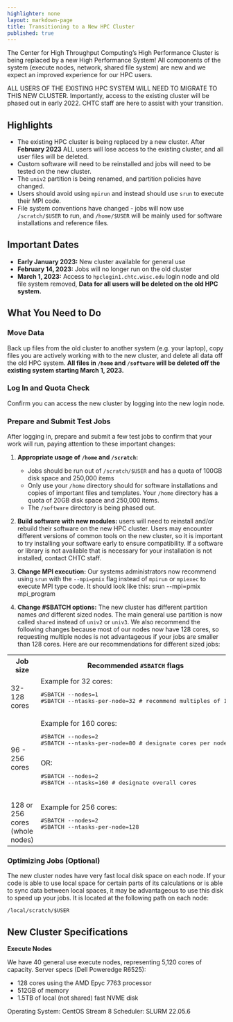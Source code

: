 ```yaml
---
highlighter: none
layout: markdown-page
title: Transitioning to a New HPC Cluster
published: true
---
```


The Center for High Throughput Computing’s High Performance Cluster is being 
replaced by a new High Performance System! All components of the system (execute 
nodes, network, shared file system) are new and we expect an improved experience for our HPC users.

ALL USERS OF THE EXISTING HPC SYSTEM WILL NEED TO MIGRATE TO THIS NEW CLUSTER. 
Importantly, access to the existing cluster will be phased out in early 2022. 
CHTC staff are here to assist with your transition.

## Highlights

* The existing HPC cluster is being replaced by a new cluster. After **February 2023** 
ALL users will lose access to the existing cluster, and all user files will be 
deleted. 
* Custom software will need to be reinstalled and jobs will need to be tested on 
the new cluster. 
* The `univ2` partition is being renamed, and partition policies have changed. 
* Users should avoid using `mpirun` and instead should use `srun` to execute their 
MPI code.  
* File system conventions have changed - jobs will now use `/scratch/$USER` to run, 
and `/home/$USER` will be mainly used for software installations and reference 
files. 

## Important Dates

* **Early January 2023:** New cluster available for general use
* **February 14, 2023:** Jobs will no longer run on the old cluster
* **March 1, 2023:** Access to `hpclogin1.chtc.wisc.edu` login node and old file 
system removed, **Data for all users will be deleted on the old HPC system.**

## What You Need to Do

### Move Data

Back up files from the old cluster to another system (e.g. your laptop), copy 
files you are actively working with to the new cluster, and delete all data off 
the old HPC system. **All files in `/home` and `/software` will be deleted off the 
existing system starting March 1, 2023.**

### Log In and Quota Check

Confirm you can access the new cluster by logging into the new login node. 

### Prepare and Submit Test Jobs

After logging in, prepare and submit a few test jobs to confirm that your work 
will run, paying attention to these important changes: 

1. **Appropriate usage of `/home` and `/scratch`:** 
    - Jobs should be run out of `/scratch/$USER` and has a quota of  100GB disk space and 250,000 items
    - Only use your `/home` directory should for software installations and copies of important files and templates.
      Your `/home` directory has a quota of 20GB disk space and 250,000 items.
    - The `/software` directory is being phased out. 

1. **Build software with new modules:** users will need to reinstall and/or rebuild 
their software on the new HPC cluster. Users may encounter different versions of 
common tools on the new cluster, so it is important to try installing your 
software early to ensure compatibility. If a software or library is not available 
that is necessary for your installation is not installed, contact CHTC staff.  

1. **Change MPI execution:** Our systems administrators now recommend using `srun` 
with the `--mpi=pmix` flag instead of `mpirun` or `mpiexec` to execute MPI type code. It
should look like this:
		srun --mpi=pmix mpi_program

1. **Change #SBATCH options:** The new cluster has different partition names *and* 
different sized nodes. The main general use partition is now called `shared` 
instead of `univ2` or `univ3`. We also recommend the following changes because 
most of our nodes now have 128 cores, so requesting multiple nodes is not 
advantageous if your jobs are smaller than 128 cores. Here are our recommendations 
for different sized jobs: 

<table>
	<tr>
		<th>Job size</th>
		<th>Recommended <code>#SBATCH</code> flags</th>
	</tr>
	<tr>
		<td>32-128 cores</td>
		<td>Example for 32 cores: <pre>
#SBATCH --nodes=1
#SBATCH --ntasks-per-node=32 # recommend multiples of 16
		</pre></td>
	</tr>
	<tr>
		<td>96 - 256 cores</td>
		<td>Example for 160 cores: <pre>
#SBATCH --nodes=2
#SBATCH --ntasks-per-node=80 # designate cores per node
		</pre> OR:  <pre>
#SBATCH --nodes=2
#SBATCH --ntasks=160 # designate overall cores
		</pre></td>
	</tr>
	<tr>
		<td>128 or 256 cores (whole nodes)</td>
		<td>Example for 256 cores: <pre>
#SBATCH --nodes=2
#SBATCH --ntasks-per-node=128
		</pre></td>
	</tr>
</table>


### Optimizing Jobs (Optional)

The new cluster nodes have very fast local disk space on each node. If your code 
is able to use local space for certain parts of its calculations or is able to 
sync data between local spaces, it may be advantageous to use this disk to speed 
up your jobs. It is located at the following path on each node: 

```
/local/scratch/$USER
```

## New Cluster Specifications

**Execute Nodes** 

We have 40 general use execute nodes, representing 5,120 cores of capacity. 
Server specs (Dell Poweredge R6525): 
* 128 cores using the AMD Epyc 7763 processor
* 512GB of memory
* 1.5TB of local (not shared) fast NVME disk

Operating System: CentOS Stream 8
Scheduler: SLURM 22.05.6




